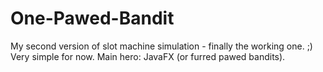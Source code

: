 # One-Pawed-Bandit
My second version of slot machine simulation - finally the working one. ;)
Very simple for now.
Main hero: JavaFX (or furred pawed bandits).
